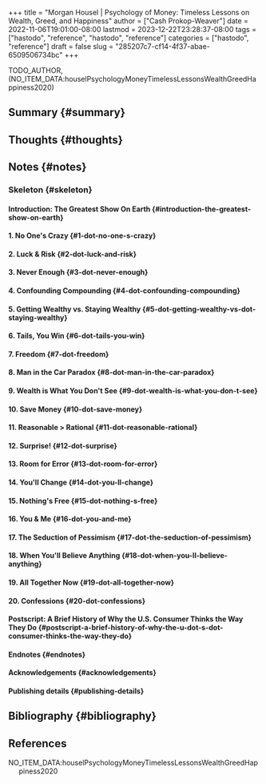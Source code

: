 +++
title = "Morgan Housel | Psychology of Money: Timeless Lessons on Wealth, Greed, and Happiness"
author = ["Cash Prokop-Weaver"]
date = 2022-11-06T19:01:00-08:00
lastmod = 2023-12-22T23:28:37-08:00
tags = ["hastodo", "reference", "hastodo", "reference"]
categories = ["hastodo", "reference"]
draft = false
slug = "285207c7-cf14-4f37-abae-6509506734bc"
+++

TODO_AUTHOR, (NO_ITEM_DATA:houselPsychologyMoneyTimelessLessonsWealthGreedHappiness2020)


## Summary {#summary}


## Thoughts {#thoughts}


## Notes {#notes}


### Skeleton {#skeleton}


#### Introduction: The Greatest Show On Earth {#introduction-the-greatest-show-on-earth}


#### 1. No One's Crazy {#1-dot-no-one-s-crazy}


#### 2. Luck &amp; Risk {#2-dot-luck-and-risk}


#### 3. Never Enough {#3-dot-never-enough}


#### 4. Confounding Compounding {#4-dot-confounding-compounding}


#### 5. Getting Wealthy vs. Staying Wealthy {#5-dot-getting-wealthy-vs-dot-staying-wealthy}


#### 6. Tails, You Win {#6-dot-tails-you-win}


#### 7. Freedom {#7-dot-freedom}


#### 8. Man in the Car Paradox {#8-dot-man-in-the-car-paradox}


#### 9. Wealth is What You Don't See {#9-dot-wealth-is-what-you-don-t-see}


#### 10. Save Money {#10-dot-save-money}


#### 11. Reasonable &gt; Rational {#11-dot-reasonable-rational}


#### 12. Surprise! {#12-dot-surprise}


#### 13. Room for Error {#13-dot-room-for-error}


#### 14. You'll Change {#14-dot-you-ll-change}


#### 15. Nothing's Free {#15-dot-nothing-s-free}


#### 16. You &amp; Me {#16-dot-you-and-me}


#### 17. The Seduction of Pessimism {#17-dot-the-seduction-of-pessimism}


#### 18. When You'll Believe Anything {#18-dot-when-you-ll-believe-anything}


#### 19. All Together Now {#19-dot-all-together-now}


#### 20. Confessions {#20-dot-confessions}


#### Postscript: A Brief History of Why the U.S. Consumer Thinks the Way They Do {#postscript-a-brief-history-of-why-the-u-dot-s-dot-consumer-thinks-the-way-they-do}


#### Endnotes {#endnotes}


#### Acknowledgements {#acknowledgements}


#### Publishing details {#publishing-details}


## Bibliography {#bibliography}

## References

<style>.csl-entry{text-indent: -1.5em; margin-left: 1.5em;}</style><div class="csl-bib-body">
  <div class="csl-entry">NO_ITEM_DATA:houselPsychologyMoneyTimelessLessonsWealthGreedHappiness2020</div>
</div>
